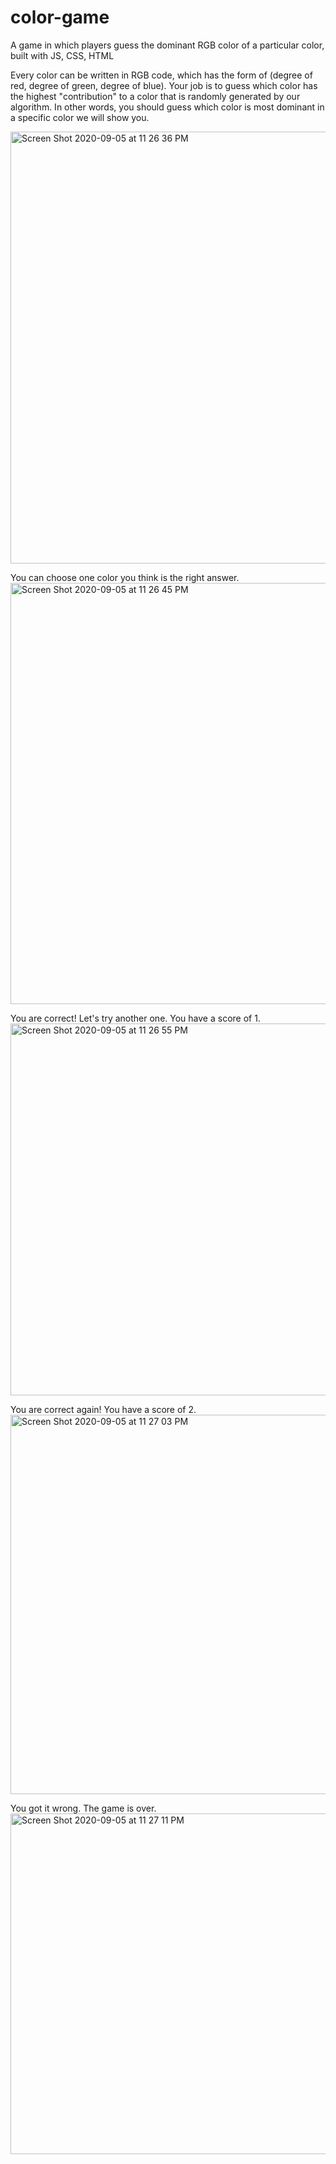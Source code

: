# color-game
A game in which players guess the dominant RGB color of a particular color, built with JS, CSS, HTML

Every color can be written in RGB code, which has the form of (degree of red, degree of green, degree of blue). Your job is to guess which color has the highest "contribution" to a color that is randomly generated by our algorithm. In other words, you should guess which color is most dominant in a specific color we will show you.

<img width="691" alt="Screen Shot 2020-09-05 at 11 26 36 PM" src="https://user-images.githubusercontent.com/54921286/92317514-6af60c00-efcf-11ea-9fe9-1209a26d75b8.png">

You can choose one color you think is the right answer. 
<img width="674" alt="Screen Shot 2020-09-05 at 11 26 45 PM" src="https://user-images.githubusercontent.com/54921286/92317515-6c273900-efcf-11ea-9cab-439e686cd491.png">

You are correct! Let's try another one. You have a score of 1. 
<img width="595" alt="Screen Shot 2020-09-05 at 11 26 55 PM" src="https://user-images.githubusercontent.com/54921286/92317516-6e899300-efcf-11ea-8b95-c3daeb0bf113.png">

You are correct again! You have a score of 2.
<img width="607" alt="Screen Shot 2020-09-05 at 11 27 03 PM" src="https://user-images.githubusercontent.com/54921286/92317517-6fbac000-efcf-11ea-9f0d-5d587ff1eeea.png">

You got it wrong. The game is over.
<img width="545" alt="Screen Shot 2020-09-05 at 11 27 11 PM" src="https://user-images.githubusercontent.com/54921286/92317518-70535680-efcf-11ea-876f-96727dd382e5.png">
